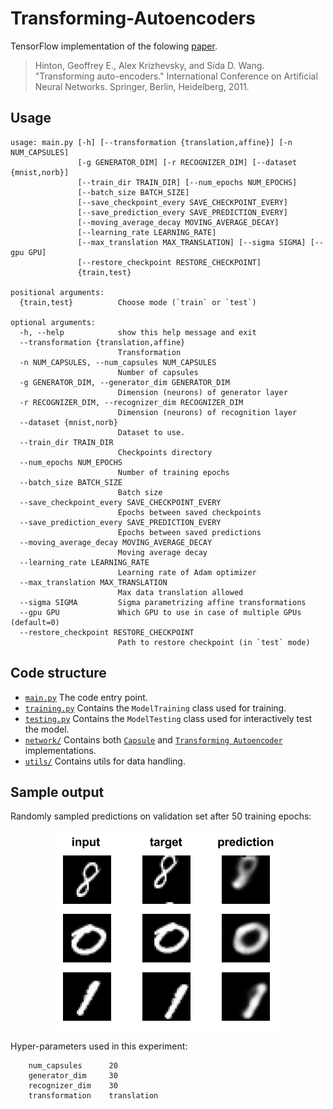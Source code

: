 # Transforming-Autoencoders

TensorFlow implementation of the folowing [paper](http://www.cs.toronto.edu/~fritz/absps/transauto6.pdf).

> Hinton, Geoffrey E., Alex Krizhevsky, and Sida D. Wang. "Transforming auto-encoders." International Conference on Artificial Neural Networks. Springer, Berlin, Heidelberg, 2011.

## Usage

````
usage: main.py [-h] [--transformation {translation,affine}] [-n NUM_CAPSULES]
               [-g GENERATOR_DIM] [-r RECOGNIZER_DIM] [--dataset {mnist,norb}]
               [--train_dir TRAIN_DIR] [--num_epochs NUM_EPOCHS]
               [--batch_size BATCH_SIZE]
               [--save_checkpoint_every SAVE_CHECKPOINT_EVERY]
               [--save_prediction_every SAVE_PREDICTION_EVERY]
               [--moving_average_decay MOVING_AVERAGE_DECAY]
               [--learning_rate LEARNING_RATE]
               [--max_translation MAX_TRANSLATION] [--sigma SIGMA] [--gpu GPU]
               [--restore_checkpoint RESTORE_CHECKPOINT]
               {train,test}

positional arguments:
  {train,test}          Choose mode (`train` or `test`)

optional arguments:
  -h, --help            show this help message and exit
  --transformation {translation,affine}
                        Transformation
  -n NUM_CAPSULES, --num_capsules NUM_CAPSULES
                        Number of capsules
  -g GENERATOR_DIM, --generator_dim GENERATOR_DIM
                        Dimension (neurons) of generator layer
  -r RECOGNIZER_DIM, --recognizer_dim RECOGNIZER_DIM
                        Dimension (neurons) of recognition layer
  --dataset {mnist,norb}
                        Dataset to use.
  --train_dir TRAIN_DIR
                        Checkpoints directory
  --num_epochs NUM_EPOCHS
                        Number of training epochs
  --batch_size BATCH_SIZE
                        Batch size
  --save_checkpoint_every SAVE_CHECKPOINT_EVERY
                        Epochs between saved checkpoints
  --save_prediction_every SAVE_PREDICTION_EVERY
                        Epochs between saved predictions
  --moving_average_decay MOVING_AVERAGE_DECAY
                        Moving average decay
  --learning_rate LEARNING_RATE
                        Learning rate of Adam optimizer
  --max_translation MAX_TRANSLATION
                        Max data translation allowed
  --sigma SIGMA         Sigma parametrizing affine transformations
  --gpu GPU             Which GPU to use in case of multiple GPUs (default=0)
  --restore_checkpoint RESTORE_CHECKPOINT
                        Path to restore checkpoint (in `test` mode)
````

## Code structure

* [`main.py`](https://github.com/ndrplz/capsules/tree/master/transforming_autoencoders/main.py) The code entry point.
* [`training.py`](https://github.com/ndrplz/capsules/tree/master/transforming_autoencoders/training.py) Contains the `ModelTraining` class used for training.
* [`testing.py`](https://github.com/ndrplz/capsules/tree/master/transforming_autoencoders/training.py) Contains the `ModelTesting` class used for interactively test the model.
* [`network/`](https://github.com/ndrplz/capsules/tree/master/transforming_autoencoders/network) Contains both [`Capsule`](https://github.com/ndrplz/capsules/blob/master/transforming_autoencoders/network/capsule.py) and [`Transforming Autoencoder`](https://github.com/ndrplz/capsules/blob/master/transforming_autoencoders/network/transforming_autoencoder.py) implementations.
* [`utils/`](https://github.com/ndrplz/capsules/tree/master/transforming_autoencoders/utils) Contains utils for data handling.

## Sample output
Randomly sampled predictions on validation set after 50 training epochs:
<p align="center">
 <img src="../docs/img/output.png" alt="Output">
 </p>
 
Hyper-parameters used in this experiment:
````
    num_capsules      20
    generator_dim     30
    recognizer_dim    30
    transformation    translation
````
